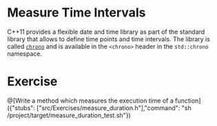 # Measure Time Intervals
C++11 provides a flexible date and time library as part of the standard library that allows to define time points and time intervals. The library is called [`chrono`](http://en.cppreference.com/w/cpp/chrono) and is available in the `<chrono>` header in the `std::chrono` namespace.

# Exercise

@[Write a method which measures the execution time of a function]({"stubs": ["src/Exercises/measure_duration.h"],"command": "sh /project/target/measure_duration_test.sh"})
